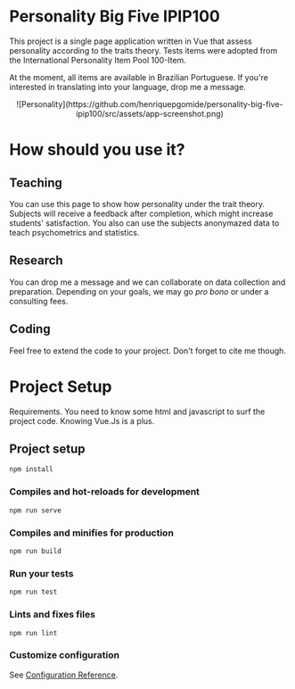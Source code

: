 # Personality Big Five IPIP100

This project is a single page application written in Vue that assess personality according to the traits theory. Tests items were adopted from the International Personality Item Pool 100-Item. 

At the moment, all items are available in Brazilian Portuguese. If you're interested in translating into your language, drop me a message.

<center>
![Personality](https://github.com/henriquepgomide/personality-big-five-ipip100/src/assets/app-screenshot.png)
</center>


# How should you use it?

## Teaching
You can use this page to show how personality under the trait theory. Subjects will receive a feedback after completion, which might increase students' satisfaction. You also can use the subjects anonymazed data to teach psychometrics and statistics.

## Research
You can drop me a message and we can collaborate on data collection and preparation. Depending on your goals, we may go <i>pro bono</i> or under a consulting fees. 

## Coding 
Feel free to extend the code to your project. Don't forget to cite me though.


# Project Setup
Requirements. You need to know some html and javascript to surf the project code. Knowing Vue.Js is a plus.

## Project setup
```
npm install
```

### Compiles and hot-reloads for development
```
npm run serve
```

### Compiles and minifies for production
```
npm run build
```

### Run your tests
```
npm run test
```

### Lints and fixes files
```
npm run lint
```

### Customize configuration
See [Configuration Reference](https://cli.vuejs.org/config/).
